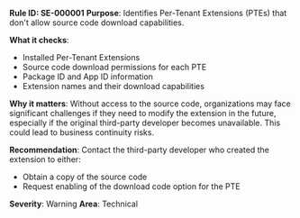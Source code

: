 **Rule ID: SE-000001**
**Purpose**: Identifies Per-Tenant Extensions (PTEs) that don't allow source code download capabilities.

**What it checks**:
- Installed Per-Tenant Extensions
- Source code download permissions for each PTE
- Package ID and App ID information
- Extension names and their download capabilities

**Why it matters**: Without access to the source code, organizations may face significant challenges if they need to modify the extension in the future, especially if the original third-party developer becomes unavailable. This could lead to business continuity risks.

**Recommendation**: Contact the third-party developer who created the extension to either:
- Obtain a copy of the source code
- Request enabling of the download code option for the PTE

**Severity**: Warning
**Area**: Technical